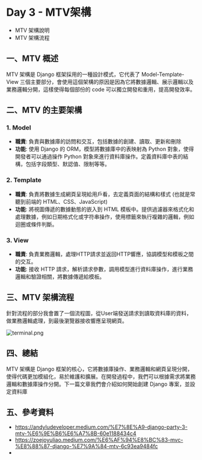 # Day 3 - MTV架構
- MTV 架構說明    
- MTV 架構流程

## 一、MTV 概述
MTV 架構是 Django 框架採用的一種設計模式，它代表了 Model-Template-View 三個主要部分，會使用這個架構的原因是因為它將數據邏輯、展示邏輯以及業務邏輯分開，這樣使得每個部份的 code 可以獨立開發和重用，提高開發效率。

## 二、MTV 的主要架構
### 1. Model  
- **職責**: 負責與數據庫的訪問和交互，包括數據的創建、讀取、更新和刪除
- **功能**: 使用 Django 的 ORM，模型將數據庫中的表映射為 Python 對象，使得開發者可以通過操作 Python 對象來進行資料庫操作。定義資料庫中表的結構，包括字段類型、默認值、限制等等。

### 2. Template
- **職責**: 負責將數據生成網頁呈現給用戶看，去定義頁面的結構和樣式 (也就是常聽到前端的 HTML、CSS、JavaScript)
- **功能**: 將視圖傳遞的數據動態的嵌入到 HTML 模板中。提供過濾器來格式化和處理數據，例如日期格式化或字符串操作，使用標籤來執行複雜的邏輯，例如迴圈或條件判斷。

### 3. View
- **職責**: 負責業務邏輯，處理HTTP請求並返回HTTP響應，協調模型和模板之間的交互。
- **功能**: 接收 HTTP 請求，解析請求參數，調用模型進行資料庫操作，進行業務邏輯和驗證相關，將數據傳遞給模板。

## 三、MTV 架構流程
針對流程的部分我會置了一個流程圖，從User端發送請求到讀取資料庫的資料，做業務邏輯處理，到最後瀏覽器接收響應呈現網頁。

![terminal.png](https://github.com/David20001110/2024-iTome/blob/master/Day3/MTV%E6%9E%B6%E6%A7%8B.png?raw=true)

## 四、總結
MTV 架構是 Django 框架的核心，它將數據庫操作、業務邏輯和網頁呈現分開，使得代碼更加模組化，易於維護和擴展。在開發過程中，我們可以根據需求將業務邏輯和數據庫操作分開。下一篇文章我們會介紹如何開始創建 Django 專案，並設定資料庫

## 五、參考資料
- https://andyludeveloper.medium.com/%E7%8E%A9-django-party-3-mtv-%E6%9E%B6%E6%A7%8B-60e1188434c4
- https://zoejoyuliao.medium.com/%E6%AF%94%E8%BC%83-mvc-%E8%88%87-django-%E7%9A%84-mtv-6c93ea9484fc
- 